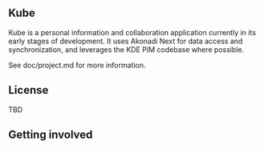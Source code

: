 ## Kube

Kube is a personal information and collaboration application currently in its early
stages of development. It uses Akonadi Next for data access and synchronization, and
leverages the KDE PIM codebase where possible.

See doc/project.md for more information.

## License

TBD

## Getting involved

